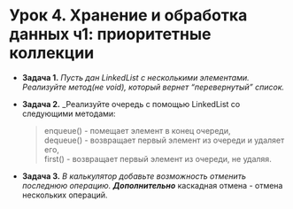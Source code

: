 # Урок 4. Хранение и обработка данных ч1: приоритетные коллекции

+ **Задача 1.** _Пусть дан LinkedList с несколькими элементами. Реализуйте метод(не void), который вернет “перевернутый” список._

+ **Задача 2.** _Реализуйте очередь с помощью LinkedList со следующими методами:
    >enqueue() - помещает элемент в конец очереди,\
    >dequeue() - возвращает первый элемент из очереди и удаляет его,\
    >first() - возвращает первый элемент из очереди, не удаляя.
+ **Задача 3.** _В калькулятор добавьте возможность отменить последнюю операцию._  **_Дополнительно_** каскадная отмена - отмена нескольких операций.
